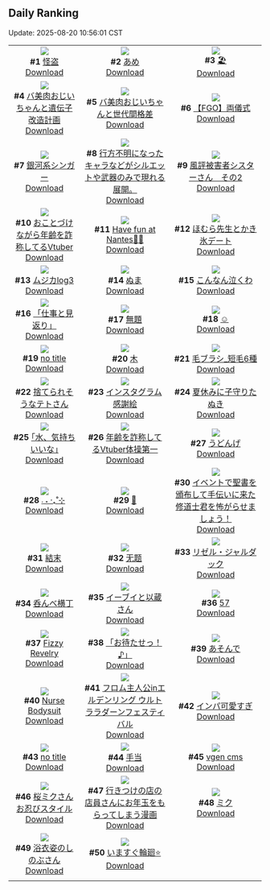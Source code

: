 ## Daily Ranking
Update: 2025-08-20 10:56:01 CST

|      |      |      |
| :----: | :----: | :----: |
| ![](https://i.pixiv.re/c/240x480/img-master/img/2025/08/17/17/58/54/134000762_p0_master1200.jpg)<br>**#1** [怪盗](https://www.pixiv.net/artworks/134000762)<br>[Download](https://i.pixiv.re/img-original/img/2025/08/17/17/58/54/134000762_p0.jpg) | ![](https://i.pixiv.re/c/240x480/img-master/img/2025/08/17/00/27/05/133974944_p0_master1200.jpg)<br>**#2** [あめ](https://www.pixiv.net/artworks/133974944)<br>[Download](https://i.pixiv.re/img-original/img/2025/08/17/00/27/05/133974944_p0.png) | ![](https://i.pixiv.re/c/240x480/img-master/img/2025/08/17/00/32/03/133975193_p0_master1200.jpg)<br>**#3** [🏖️](https://www.pixiv.net/artworks/133975193)<br>[Download](https://i.pixiv.re/img-original/img/2025/08/17/00/32/03/133975193_p0.jpg) |
| ![](https://i.pixiv.re/c/240x480/img-master/img/2025/08/18/00/01/05/134018359_p0_master1200.jpg)<br>**#4** [バ美肉おじいちゃんと遺伝子改造計画](https://www.pixiv.net/artworks/134018359)<br>[Download](https://i.pixiv.re/img-original/img/2025/08/18/00/01/05/134018359_p0.jpg) | ![](https://i.pixiv.re/c/240x480/img-master/img/2025/08/17/00/00/27/133973491_p0_master1200.jpg)<br>**#5** [バ美肉おじいちゃんと世代間格差](https://www.pixiv.net/artworks/133973491)<br>[Download](https://i.pixiv.re/img-original/img/2025/08/17/00/00/27/133973491_p0.jpg) | ![](https://i.pixiv.re/c/240x480/img-master/img/2025/08/18/00/07/44/134018870_p0_master1200.jpg)<br>**#6** [【FGO】両儀式](https://www.pixiv.net/artworks/134018870)<br>[Download](https://i.pixiv.re/img-original/img/2025/08/18/00/07/44/134018870_p0.jpg) |
| ![](https://i.pixiv.re/c/240x480/img-master/img/2025/08/17/15/55/31/133996600_p0_master1200.jpg)<br>**#7** [銀河系シンガー](https://www.pixiv.net/artworks/133996600)<br>[Download](https://i.pixiv.re/img-original/img/2025/08/17/15/55/31/133996600_p0.jpg) | ![](https://i.pixiv.re/c/240x480/img-master/img/2025/08/17/07/38/38/133983980_p0_master1200.jpg)<br>**#8** [行方不明になったキャラなどがシルエットや武器のみで現れる展開。](https://www.pixiv.net/artworks/133983980)<br>[Download](https://i.pixiv.re/img-original/img/2025/08/17/07/38/38/133983980_p0.jpg) | ![](https://i.pixiv.re/c/240x480/img-master/img/2025/08/17/08/02/25/133984463_p0_master1200.jpg)<br>**#9** [風評被害者シスターさん　その2](https://www.pixiv.net/artworks/133984463)<br>[Download](https://i.pixiv.re/img-original/img/2025/08/17/08/02/25/133984463_p0.png) |
| ![](https://i.pixiv.re/c/240x480/img-master/img/2025/08/17/21/41/15/134010736_p0_master1200.jpg)<br>**#10** [おことづけながら年齢を詐称してるVtuber](https://www.pixiv.net/artworks/134010736)<br>[Download](https://i.pixiv.re/img-original/img/2025/08/17/21/41/15/134010736_p0.png) | ![](https://i.pixiv.re/c/240x480/img-master/img/2025/08/17/16/52/53/133998503_p0_master1200.jpg)<br>**#11** [Have fun at Nantes🚢🚢](https://www.pixiv.net/artworks/133998503)<br>[Download](https://i.pixiv.re/img-original/img/2025/08/17/16/52/53/133998503_p0.png) | ![](https://i.pixiv.re/c/240x480/img-master/img/2025/08/17/21/17/52/134009614_p0_master1200.jpg)<br>**#12** [ほむら先生とかき氷デート](https://www.pixiv.net/artworks/134009614)<br>[Download](https://i.pixiv.re/img-original/img/2025/08/17/21/17/52/134009614_p0.png) |
| ![](https://i.pixiv.re/c/240x480/img-master/img/2025/08/17/18/20/11/134001799_p0_master1200.jpg)<br>**#13** [ムジカlog3](https://www.pixiv.net/artworks/134001799)<br>[Download](https://i.pixiv.re/img-original/img/2025/08/17/18/20/11/134001799_p0.jpg) | ![](https://i.pixiv.re/c/240x480/img-master/img/2025/08/17/11/11/58/133988587_p0_master1200.jpg)<br>**#14** [ぬま](https://www.pixiv.net/artworks/133988587)<br>[Download](https://i.pixiv.re/img-original/img/2025/08/17/11/11/58/133988587_p0.jpg) | ![](https://i.pixiv.re/c/240x480/img-master/img/2025/08/17/00/00/34/133973524_p0_master1200.jpg)<br>**#15** [こんなん泣くわ](https://www.pixiv.net/artworks/133973524)<br>[Download](https://i.pixiv.re/img-original/img/2025/08/17/00/00/34/133973524_p0.jpg) |
| ![](https://i.pixiv.re/c/240x480/img-master/img/2025/08/17/19/15/03/134003961_p0_master1200.jpg)<br>**#16** [「仕事と見返り」](https://www.pixiv.net/artworks/134003961)<br>[Download](https://i.pixiv.re/img-original/img/2025/08/17/19/15/03/134003961_p0.jpg) | ![](https://i.pixiv.re/c/240x480/img-master/img/2025/08/17/12/51/45/133991472_p0_master1200.jpg)<br>**#17** [無題](https://www.pixiv.net/artworks/133991472)<br>[Download](https://i.pixiv.re/img-original/img/2025/08/17/12/51/45/133991472_p0.jpg) | ![](https://i.pixiv.re/c/240x480/img-master/img/2025/08/17/05/47/25/133982176_p0_master1200.jpg)<br>**#18** [☺](https://www.pixiv.net/artworks/133982176)<br>[Download](https://i.pixiv.re/img-original/img/2025/08/17/05/47/25/133982176_p0.png) |
| ![](https://i.pixiv.re/c/240x480/img-master/img/2025/08/17/14/54/23/133994723_p0_master1200.jpg)<br>**#19** [no title](https://www.pixiv.net/artworks/133994723)<br>[Download](https://i.pixiv.re/img-original/img/2025/08/17/14/54/23/133994723_p0.jpg) | ![](https://i.pixiv.re/c/240x480/img-master/img/2025/08/17/22/08/16/134012232_p0_master1200.jpg)<br>**#20** [木](https://www.pixiv.net/artworks/134012232)<br>[Download](https://i.pixiv.re/img-original/img/2025/08/17/22/08/16/134012232_p0.png) | ![](https://i.pixiv.re/c/240x480/img-master/img/2025/08/17/06/00/18/133982431_p0_master1200.jpg)<br>**#21** [毛ブラシ_短毛6種](https://www.pixiv.net/artworks/133982431)<br>[Download](https://i.pixiv.re/img-original/img/2025/08/17/06/00/18/133982431_p0.jpg) |
| ![](https://i.pixiv.re/c/240x480/img-master/img/2025/08/17/12/12/17/133990390_p0_master1200.jpg)<br>**#22** [捨てられそうなテトさん](https://www.pixiv.net/artworks/133990390)<br>[Download](https://i.pixiv.re/img-original/img/2025/08/17/12/12/17/133990390_p0.png) | ![](https://i.pixiv.re/c/240x480/img-master/img/2025/08/17/20/28/24/134007042_p0_master1200.jpg)<br>**#23** [インスタグラム感謝絵](https://www.pixiv.net/artworks/134007042)<br>[Download](https://i.pixiv.re/img-original/img/2025/08/17/20/28/24/134007042_p0.jpg) | ![](https://i.pixiv.re/c/240x480/img-master/img/2025/08/18/12/07/27/134033318_p0_master1200.jpg)<br>**#24** [夏休みに子守りたぬき](https://www.pixiv.net/artworks/134033318)<br>[Download](https://i.pixiv.re/img-original/img/2025/08/18/12/07/27/134033318_p0.png) |
| ![](https://i.pixiv.re/c/240x480/img-master/img/2025/08/18/17/13/30/134039932_p0_master1200.jpg)<br>**#25** [｢水、気持ちいいな｣](https://www.pixiv.net/artworks/134039932)<br>[Download](https://i.pixiv.re/img-original/img/2025/08/18/17/13/30/134039932_p0.jpg) | ![](https://i.pixiv.re/c/240x480/img-master/img/2025/08/18/21/21/48/134049156_p0_master1200.jpg)<br>**#26** [年齢を詐称してるVtuber体操第一](https://www.pixiv.net/artworks/134049156)<br>[Download](https://i.pixiv.re/img-original/img/2025/08/18/21/21/48/134049156_p0.png) | ![](https://i.pixiv.re/c/240x480/img-master/img/2025/08/17/04/13/57/133980795_p0_master1200.jpg)<br>**#27** [うどんげ](https://www.pixiv.net/artworks/133980795)<br>[Download](https://i.pixiv.re/img-original/img/2025/08/17/04/13/57/133980795_p0.jpg) |
| ![](https://i.pixiv.re/c/240x480/img-master/img/2025/08/17/19/42/29/134005003_p0_master1200.jpg)<br>**#28** [‎܁ ˖  ‧₊˚⊹](https://www.pixiv.net/artworks/134005003)<br>[Download](https://i.pixiv.re/img-original/img/2025/08/17/19/42/29/134005003_p0.jpg) | ![](https://i.pixiv.re/c/240x480/img-master/img/2025/08/18/10/09/43/134030931_p0_master1200.jpg)<br>**#29** [🦋](https://www.pixiv.net/artworks/134030931)<br>[Download](https://i.pixiv.re/img-original/img/2025/08/18/10/09/43/134030931_p0.jpg) | ![](https://i.pixiv.re/c/240x480/img-master/img/2025/08/17/18/30/04/134002117_p0_master1200.jpg)<br>**#30** [イベントで聖書を頒布して手伝いに来た修道士君を怖がらせましょう！](https://www.pixiv.net/artworks/134002117)<br>[Download](https://i.pixiv.re/img-original/img/2025/08/17/18/30/04/134002117_p0.jpg) |
| ![](https://i.pixiv.re/c/240x480/img-master/img/2025/08/18/21/15/33/134048909_p0_master1200.jpg)<br>**#31** [結末](https://www.pixiv.net/artworks/134048909)<br>[Download](https://i.pixiv.re/img-original/img/2025/08/18/21/15/33/134048909_p0.jpg) | ![](https://i.pixiv.re/c/240x480/img-master/img/2025/08/18/00/53/51/134020818_p0_master1200.jpg)<br>**#32** [无题](https://www.pixiv.net/artworks/134020818)<br>[Download](https://i.pixiv.re/img-original/img/2025/08/18/00/53/51/134020818_p0.jpg) | ![](https://i.pixiv.re/c/240x480/img-master/img/2025/08/17/07/43/28/133983967_p0_master1200.jpg)<br>**#33** [リゼル・ジャルダック](https://www.pixiv.net/artworks/133983967)<br>[Download](https://i.pixiv.re/img-original/img/2025/08/17/07/43/28/133983967_p0.png) |
| ![](https://i.pixiv.re/c/240x480/img-master/img/2025/08/17/11/13/28/133988624_p0_master1200.jpg)<br>**#34** [呑んべ横丁](https://www.pixiv.net/artworks/133988624)<br>[Download](https://i.pixiv.re/img-original/img/2025/08/17/11/13/28/133988624_p0.png) | ![](https://i.pixiv.re/c/240x480/img-master/img/2025/08/17/19/39/30/134004884_p0_master1200.jpg)<br>**#35** [イーブイと以蔵さん](https://www.pixiv.net/artworks/134004884)<br>[Download](https://i.pixiv.re/img-original/img/2025/08/17/19/39/30/134004884_p0.jpg) | ![](https://i.pixiv.re/c/240x480/img-master/img/2025/08/17/19/27/18/134004398_p0_master1200.jpg)<br>**#36** [57](https://www.pixiv.net/artworks/134004398)<br>[Download](https://i.pixiv.re/img-original/img/2025/08/17/19/27/18/134004398_p0.jpg) |
| ![](https://i.pixiv.re/c/240x480/img-master/img/2025/08/17/01/07/35/133976527_p0_master1200.jpg)<br>**#37** [Fizzy Revelry](https://www.pixiv.net/artworks/133976527)<br>[Download](https://i.pixiv.re/img-original/img/2025/08/17/01/07/35/133976527_p0.png) | ![](https://i.pixiv.re/c/240x480/img-master/img/2025/08/17/15/10/58/133995294_p0_master1200.jpg)<br>**#38** [「お待たせっ！♪」](https://www.pixiv.net/artworks/133995294)<br>[Download](https://i.pixiv.re/img-original/img/2025/08/17/15/10/58/133995294_p0.jpg) | ![](https://i.pixiv.re/c/240x480/img-master/img/2025/08/17/20/08/29/134006260_p0_master1200.jpg)<br>**#39** [あそんで](https://www.pixiv.net/artworks/134006260)<br>[Download](https://i.pixiv.re/img-original/img/2025/08/17/20/08/29/134006260_p0.png) |
| ![](https://i.pixiv.re/c/240x480/img-master/img/2025/08/17/00/00/19/133973438_p0_master1200.jpg)<br>**#40** [Nurse Bodysuit](https://www.pixiv.net/artworks/133973438)<br>[Download](https://i.pixiv.re/img-original/img/2025/08/17/00/00/19/133973438_p0.png) | ![](https://i.pixiv.re/c/240x480/img-master/img/2025/08/17/16/29/18/133997750_p0_master1200.jpg)<br>**#41** [フロム主人公inエルデンリング ウルトララダーンフェスティバル](https://www.pixiv.net/artworks/133997750)<br>[Download](https://i.pixiv.re/img-original/img/2025/08/17/16/29/18/133997750_p0.png) | ![](https://i.pixiv.re/c/240x480/img-master/img/2025/08/18/00/01/06/134018361_p0_master1200.jpg)<br>**#42** [インパ可愛すぎ](https://www.pixiv.net/artworks/134018361)<br>[Download](https://i.pixiv.re/img-original/img/2025/08/18/00/01/06/134018361_p0.jpg) |
| ![](https://i.pixiv.re/c/240x480/img-master/img/2025/08/17/12/54/17/133991544_p0_master1200.jpg)<br>**#43** [no title](https://www.pixiv.net/artworks/133991544)<br>[Download](https://i.pixiv.re/img-original/img/2025/08/17/12/54/17/133991544_p0.jpg) | ![](https://i.pixiv.re/c/240x480/img-master/img/2025/08/18/07/00/03/134027634_p0_master1200.jpg)<br>**#44** [手当](https://www.pixiv.net/artworks/134027634)<br>[Download](https://i.pixiv.re/img-original/img/2025/08/18/07/00/03/134027634_p0.png) | ![](https://i.pixiv.re/c/240x480/img-master/img/2025/08/17/10/18/15/133987319_p0_master1200.jpg)<br>**#45** [vgen cms](https://www.pixiv.net/artworks/133987319)<br>[Download](https://i.pixiv.re/img-original/img/2025/08/17/10/18/15/133987319_p0.jpg) |
| ![](https://i.pixiv.re/c/240x480/img-master/img/2025/08/17/00/00/16/133973410_p0_master1200.jpg)<br>**#46** [桜ミクさんお忍びスタイル](https://www.pixiv.net/artworks/133973410)<br>[Download](https://i.pixiv.re/img-original/img/2025/08/17/00/00/16/133973410_p0.jpg) | ![](https://i.pixiv.re/c/240x480/img-master/img/2025/08/18/01/54/40/134022709_p0_master1200.jpg)<br>**#47** [行きつけの店の店員さんにお年玉をもらってしまう漫画](https://www.pixiv.net/artworks/134022709)<br>[Download](https://i.pixiv.re/img-original/img/2025/08/18/01/54/40/134022709_p0.jpg) | ![](https://i.pixiv.re/c/240x480/img-master/img/2025/08/17/09/18/25/133985923_p0_master1200.jpg)<br>**#48** [ミク](https://www.pixiv.net/artworks/133985923)<br>[Download](https://i.pixiv.re/img-original/img/2025/08/17/09/18/25/133985923_p0.jpg) |
| ![](https://i.pixiv.re/c/240x480/img-master/img/2025/08/17/18/35/05/134002331_p0_master1200.jpg)<br>**#49** [浴衣姿のしのぶさん](https://www.pixiv.net/artworks/134002331)<br>[Download](https://i.pixiv.re/img-original/img/2025/08/17/18/35/05/134002331_p0.jpg) | ![](https://i.pixiv.re/c/240x480/img-master/img/2025/08/18/18/34/39/134042510_p0_master1200.jpg)<br>**#50** [いますぐ輪廻⭐️](https://www.pixiv.net/artworks/134042510)<br>[Download](https://i.pixiv.re/img-original/img/2025/08/18/18/34/39/134042510_p0.jpg) |
|      |
